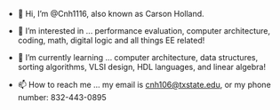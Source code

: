 - 👋 Hi, I’m @Cnh1116, also known as Carson Holland.

- 👀 I’m interested in ... performance evaluation, computer architecture, coding, math, digital logic and all things EE related!

- 🌱 I’m currently learning ... computer architecture, data structures, sorting algorithms, VLSI design, HDL languages, and linear algebra!

- 📫 How to reach me ... my email is cnh106@txstate.edu, or my phone number: 832-443-0895


